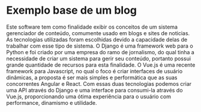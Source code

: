 # Exemplo base de um blog
  Este software tem como finalidade exibir os conceitos de um sistema gerenciador de conteúdo, comumente usado em blogs e sites de noticias. As tecnologias utilizadas foram escolhidas devido a capacidade delas de trabalhar com esse tipo de sistema.
  O Django é uma framework web para o Python e foi criado por uma empresa do ramo de jornalismo, do qual tinha a necessidade de criar um sistema para gerir seu conteúdo, portanto possui grande quantidade de recursos para esta finalidade.
  O Vue.js é uma recente framework para Javascript, no qual o foco é criar interfaces de usuário dinâmicas, a proposta é ser mais simples e performática que as suas concorrentes Angular e React.
  Com essas duas tecnologias podemos criar uma API através do Django e uma interface para consumi-la através do Vue.js, proporcionando uma ótima experiência para o usuário com performance, dinamismo e utilidade.
